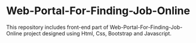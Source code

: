 # Web-Portal-For-Finding-Job-Online
This repository includes front-end part of Web-Portal-For-Finding-Job-Online project designed using Html, Css, Bootstrap and Javascript.
